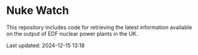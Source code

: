 # Nuke Watch

This repository includes code for retrieving the latest information available on the output of EDF nuclear power plants in the UK.

Last updated: 2024-12-15 13:18